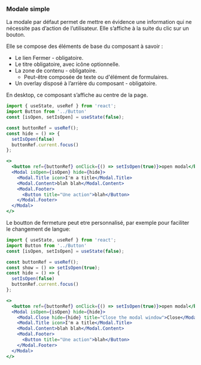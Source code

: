### Modale  simple

La modale par défaut permet de mettre en évidence une information qui ne nécessite pas d’action de l’utilisateur. Elle s’affiche à la suite du clic sur un bouton.

Elle se compose des éléments de base du composant à savoir :
  - Le lien Fermer - obligatoire.
  - Le titre obligatoire, avec icône optionnelle.
  - La zone de contenu - obligatoire.
    - Peut-être composée de texte ou d'élément de formulaires.
  - Un overlay disposé à l’arrière du composant - obligatoire.

En desktop, ce composant s’affiche au centre de la page.

```jsx
import { useState, useRef } from 'react';
import Button from '../Button'
const [isOpen, setIsOpen] = useState(false);

const buttonRef = useRef();
const hide = () => {
  setIsOpen(false)
  buttonRef.current.focus()
};

<>
  <button ref={buttonRef} onClick={() => setIsOpen(true)}>open modal</button>
  <Modal isOpen={isOpen} hide={hide}>
    <Modal.Title icon>I'm a title</Modal.Title>
    <Modal.Content>blah blah</Modal.Content>
    <Modal.Footer>
      <Button title="Une action">blah</Button>
    </Modal.Footer>
  </Modal>
</>
```

Le boutton de fermeture peut etre personnalisé, par exemple pour faciliter le changement de langue:

```jsx
import { useState, useRef } from 'react';
import Button from '../Button'
const [isOpen, setIsOpen] = useState(false);

const buttonRef = useRef();
const show = () => setIsOpen(true);
const hide = () => {
  setIsOpen(false)
  buttonRef.current.focus()
};

<>
  <button ref={buttonRef} onClick={() => setIsOpen(true)}>open modal</button>
  <Modal isOpen={isOpen} hide={hide}>
    <Modal.Close hide={hide} title="Close the modal window">Close</Modal.Close>
    <Modal.Title icon>I'm a title</Modal.Title>
    <Modal.Content>blah blah</Modal.Content>
    <Modal.Footer>
      <Button title="Une action">blah</Button>
    </Modal.Footer>
  </Modal>
</>
```
